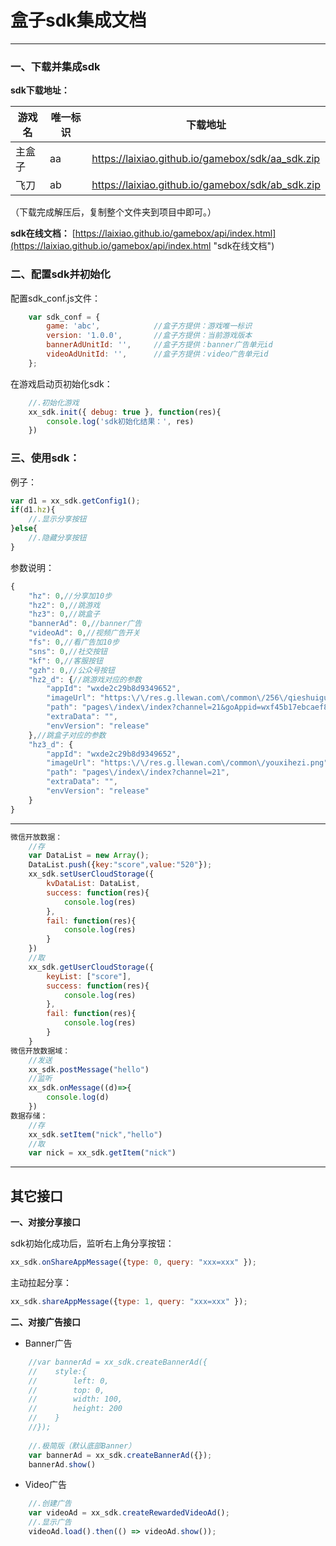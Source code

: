 # 盒子sdk集成文档
---------------
                
### **一、下载并集成sdk**

**sdk下载地址：**

| 游戏名  |  唯一标识 |  下载地址  |
| ------------ | ------------ |------------ |
|  主盒子 |  aa |   https://laixiao.github.io/gamebox/sdk/aa_sdk.zip |
|  飞刀   |  ab |  https://laixiao.github.io/gamebox/sdk/ab_sdk.zip   |


（下载完成解压后，复制整个文件夹到项目中即可。）

**sdk在线文档：**
[https://laixiao.github.io/gamebox/api/index.html](https://laixiao.github.io/gamebox/api/index.html "sdk在线文档")
    

### **二、配置sdk并初始化**

配置sdk_conf.js文件：
```javascript
    var sdk_conf = {
        game: 'abc',            //盒子方提供：游戏唯一标识
        version: '1.0.0',       //盒子方提供：当前游戏版本
        bannerAdUnitId: '',     //盒子方提供：banner广告单元id
        videoAdUnitId: '',      //盒子方提供：video广告单元id
    };
```
在游戏启动页初始化sdk：
```javascript
    //.初始化游戏
    xx_sdk.init({ debug: true }, function(res){
        console.log('sdk初始化结果：', res)
    })
```

### **三、使用sdk：**

例子：
```javascript
var d1 = xx_sdk.getConfig1();
if(d1.hz){
    //.显示分享按钮
}else{
    //.隐藏分享按钮
}
```
参数说明：
```javascript
{
    "hz": 0,//分享加10步
    "hz2": 0,//跳游戏
    "hz3": 0,//跳盒子
    "bannerAd": 0,//banner广告
    "videoAd": 0,//视频广告开关
    "fs": 0,//看广告加10步
    "sns": 0,//社交按钮
    "kf": 0,//客服按钮
    "gzh": 0,//公众号按钮
    "hz2_d": {//跳游戏对应的参数
        "appId": "wxde2c29b8d9349652",
        "imageUrl": "https:\/\/res.g.llewan.com\/common\/256\/qieshuiguoicon.png",
        "path": "pages\/index\/index?channel=21&goAppid=wxf45b17ebcaef8085&goPath=QUESTIONsidEQUAL49",
        "extraData": "",
        "envVersion": "release"
    },//跳盒子对应的参数
    "hz3_d": {
        "appId": "wxde2c29b8d9349652",
        "imageUrl": "https:\/\/res.g.llewan.com\/common\/youxihezi.png",
        "path": "pages\/index\/index?channel=21",
        "extraData": "",
        "envVersion": "release"
    }
}
```

---------

```javascript
微信开放数据：
    //存
    var DataList = new Array();
    DataList.push({key:"score",value:"520"});
    xx_sdk.setUserCloudStorage({
        kvDataList: DataList,
        success: function(res){
            console.log(res)
        },
        fail: function(res){
            console.log(res)
        }
    })
    //取
    xx_sdk.getUserCloudStorage({
        keyList: ["score"],
        success: function(res){
            console.log(res)
        },
        fail: function(res){
            console.log(res)
        }
    }
微信开放数据域：
    //发送
    xx_sdk.postMessage("hello")
    //监听
    xx_sdk.onMessage((d)=>{
        console.log(d)
    })
数据存储：
    //存
    xx_sdk.setItem("nick","hello")
    //取
    var nick = xx_sdk.getItem("nick")
```
    
-----

## 其它接口

**一、对接分享接口**
    
sdk初始化成功后，监听右上角分享按钮：
```javascript
xx_sdk.onShareAppMessage({type: 0, query: "xxx=xxx" });
```
主动拉起分享：
```javascript
xx_sdk.shareAppMessage({type: 1, query: "xxx=xxx" });
```
	
**二、对接广告接口**

* Banner广告
```javascript
    //var bannerAd = xx_sdk.createBannerAd({
    //    style:{
    //        left: 0,
    //        top: 0,
    //        width: 100,
    //        height: 200
    //    }
    //});
    
    //.极简版（默认底部Banner）
    var bannerAd = xx_sdk.createBannerAd({});
    bannerAd.show()
```

* Video广告
```javascript
    //.创建广告
    var videoAd = xx_sdk.createRewardedVideoAd();
    //.显示广告
    videoAd.load().then(() => videoAd.show());
```
